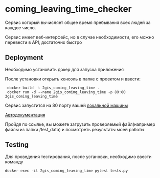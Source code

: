 # coming_leaving_time_checker

Сервис который вычисляет общее время пребывания всех людей за каждое
число. 

Сервис имеет веб-интерфейс, но в случае необходимости, его можно перевести в API, достаточно быстро


## Deployment
Необходимо установить докер для запуска приложения

После установки открыть консоль в папке с проектом и ввести:

```
 docker build -t 2gis_coming_leaving_time .
 docker run -d --name 2gis_coming_leaving_time -p 80:80 2gis_coming_leaving_time
```

Сервис запустится на 80 порту вашей [локальной машины](http://127.0.0.1)

[Автодокументация](http://127.0.0.1/docs)

Пройдя по ссылке, вы можете загрузить проверяемый файл(например файлы из папки /test_data)
и посмотреть результаты моей работы


## Testing
Для проведения тестирования, после установки, необходимо ввести команду

`docker exec -it 2gis_coming_leaving_time pytest tests.py
`
 
